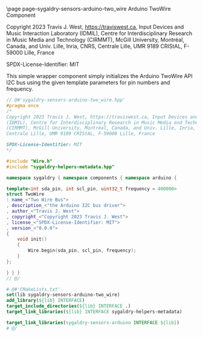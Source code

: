 \page page-sygaldry-sensors-arduino-two_wire Arduino TwoWire Component

Copyright 2023 Travis J. West, https://traviswest.ca, Input Devices and Music
Interaction Laboratory (IDMIL), Centre for Interdisciplinary Research in Music
Media and Technology (CIRMMT), McGill University, Montréal, Canada, and Univ.
Lille, Inria, CNRS, Centrale Lille, UMR 9189 CRIStAL, F-59000 Lille, France

SPDX-License-Identifier: MIT

This simple wrapper component simply initializes the Arduino TwoWire API I2C
bus using the given template parameters for pin numbers and frequency.

```cpp
// @#'sygaldry-sensors-arduino-two_wire.hpp'
#pragma once
/*
Copyright 2023 Travis J. West, https://traviswest.ca, Input Devices and Music Interaction Laboratory
(IDMIL), Centre for Interdisciplinary Research in Music Media and Technology
(CIRMMT), McGill University, Montréal, Canada, and Univ. Lille, Inria, CNRS,
Centrale Lille, UMR 9189 CRIStAL, F-59000 Lille, France

SPDX-License-Identifier: MIT
*/

#include "Wire.h"
#include "sygaldry-helpers-metadata.hpp"

namespace sygaldry { namespace components { namespace arduino {

template<int sda_pin, int scl_pin, uint32_t frequency = 400000>
struct TwoWire
: name_<"Two Wire Bus">
, description_<"the Arduino I2C bus driver">
, author_<"Travis J. West">
, copyright_<"Copyright 2023 Travis J. West">
, license_<"SPDX-License-Identifier: MIT">
, version_<"0.0.0">
{
    void init()
    {
        Wire.begin(sda_pin, scl_pin, frequency);
    }
};

} } }
// @/
```

```cmake
# @#'CMakeLists.txt'
set(lib sygaldry-sensors-arduino-two_wire)
add_library(${lib} INTERFACE)
target_include_directories(${lib} INTERFACE .)
target_link_libraries(${lib} INTERFACE sygaldry-helpers-metadata)

target_link_libraries(sygaldry-sensors-arduino INTERFACE ${lib})
# @/
```

